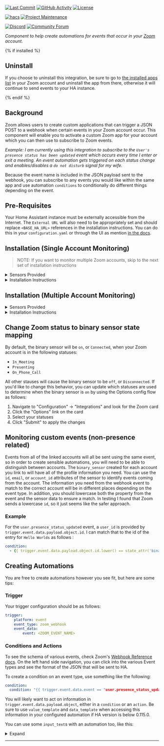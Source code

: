 [![Last Commit][last-commit-shield]][commits]
[![GitHub Activity][commits-shield]][commits]
[![License][license-shield]](LICENSE)

[![hacs][hacsbadge]](hacs.json)
[![Project Maintenance][maintenance-shield]](https://github.com/raman325)

[![Discord][discord-shield]][discord]
[![Community Forum][forum-shield]][forum]

_Component to help create automations for events that occur in your [Zoom][zoom] account._

{% if installed %}

## Uninstall

If you choose to uninstall this integration, be sure to go to [the installed apps list](https://marketplace.zoom.us/user/installed) in your Zoom account and uninstall the app from there, otherwise it will continue to send events to your HA instance.

{% endif %}

## Background

Zoom allows users to create custom applications that can trigger a JSON POST to a webhook when certain events in your Zoom account occur. This component will enable you to activate a custom Zoom app for your account which you can then use to subscribe to Zoom events.

_Example: I am currently using this integration to subscribe to the `User's presence status has been updated` event which occurs every time I enter or exit a meeting. An event automation gets triggered on each status change and enables/disables a `do not disturb` signal for my wife._

Because the event name is included in the JSON payload sent to the webhook, you can subscribe to any events you would like within the same app and use automation `conditions` to conditionally do different things depending on the event.

## Pre-Requisites

Your Home Assistant instance must be externally accessible from the Internet. The `External URL` will also need to be appropriately set and should replace `<BASE_HA_URL>` references in the installation instructions. You can do this in your `configuration.yaml` or through the UI as mention [in the docs](https://www.home-assistant.io/docs/configuration/basic/).

## Installation (Single Account Monitoring)

> NOTE: If you want to monitor multiple Zoom accounts, skip to the next set of installation instructions

<details><summary>Sensors Provided</summary>

You will get a binary sensor out of the box:

|  | Description |
|-|-|
| Name | `binary_sensor.zoom_{PROVIDED_ACCOUNT_NAME}` |
| Purpose | Tracks user presence on a Zoom call by consuming the  `User's presence status has been updated`  event. If the state is `on`, the user is on a Zoom call. |
| Notes | If  `User's presence status has been updated`  is not enabled in the Zoom App's Event Subscriptions, this sensor will not work and can be disabled. |

</details>

<details><summary>Installation Instructions</summary>

### Set up your Zoom app

1. Go to the [Build App](https://marketplace.zoom.us/develop/create) page.
2. Click on `Create` in the OAuth card.
3. Enter an application name of your choice, select `User-managed app`, deselect `Would you like to publish this app on Zoom App Marketplace?`, and then click on `Create`.
4. Copy your `Client ID` and `Client Secret` somewhere as you will need them later to configure Home Assistant.
5. Enter the following `Redirect URL for OAuth`: `<BASE_HA_URL>/auth/external/callback` (replace `<BASE_HA_URL>` with the URL you configured inside of Home Assistant as the external URL, e.g. `https://ha.example.com`)
6. Enter your `<BASE_HA_URL>` in the `Whitelist URL` section, then hit `Continue`.
7. The `App Name` should already be filled out. A `Short Description` and `Long Description` are required, but since this app is only for you, it doesn't matter what you enter here. You will also need to add a `Name` and `Email Address` in the `Developer Contact Information` section. Click `Continue` once you are done.
8. Make note of the `Verification Token` on the `Feature` page as you will need it for your configuration later.
9. Enable `Event Subscriptions` and click on `Add new event subscriptions`.
10. Enter a name for this subscription (does not matter).
11. Your `Event notification endpoint URL` should be set to `<BASE_HA_URL>/api/zoom`.
12. Now click on `Add events`. From this menu, you can choose what events you want to subscribe to. To use the `binary_sensor` provided by the integration, you would go to the `User Activity` event type and check the box next to `User's presence status has been updated`. If you want to get more details about when you start a meeting, add `Start Meeting` under `Meeting`.
13. Once you are done, click `Done`, then `Save` the subscription before hitting `Continue`.
14. The `Scopes` section should have already be updated to include at least one permission based on the events you choose to monitor. If you want to use the `binary_sensor`, you will need to add another scope so that the initial status of your sensor is set correctly, otherwise the integration will naively restore your last state on restart. To do this, click `Add Scopes` in the top right of the main page, go to the `Chat` section, enable the checkbox next to `View current user's chat contact information` (the scope is called `chat_contact:read`) and click `Done`. Click `Continue` to save what you did.
15. You are now ready to configure Home Assistant!

### Install the Zoom integration via HACS

If you don't already have HACS installed, follow the [instructions here](https://hacs.xyz/docs/installation/manual). Once HACS has been installed, go the HACS menu in your sidebar menu, go to Integrations, and click Add. Search for Zoom and select `INSTALL THIS REPOSITORY IN HACS`. You may need to restart your Home Assistant instance in order for it to be able to see the new integration. You may also need to hard refresh the UI in order to see the Integration in the main Integrations menu.

### Configure HomeAssistant

You can either do the initial setup through the UI or in your `configuration.yaml` file. Both methods are described below.

#### Using the UI

1. Click Install
2. In the HA UI go to "Configuration" -> "Integrations" click "+" and search for "Zoom". Select it.
3. You will be asked to provide the `Client ID` and `Client Secret` that Zoom gave you earlier as well as the `Verification Token` as you grabbed from Zoom in the earlier section. Enter them in and click Submit.
4. Skip to "Finish Setup" section below

#### Using configuration.yaml

1. Click Install
2. Create a new top level configuration item in `configuration.yaml` as follows (you may need to restart your HA instance to pick up the changes once they are added):
```yaml
zoom:
    client_id: <CLIENT_ID_FROM_YOUR_CUSTOM_ZOOM_APP>
    client_secret: <CLIENT_ID_FROM_YOUR_CUSTOM_ZOOM_APP>
    verification_token: <VERIFICATION_TOKEN_FROM_THE_FEATURE_PAGE_OF_YOUR_CUSTOM_ZOOM_APP>
```
3. In the HA UI go to "Configuration" -> "Integrations" click "+" and search for "Zoom". Select it.
4. Skip to "Finish Setup" section below

### Finish setup

5. Enter a name for the account you plan to connect to Zoom. This will be useful if you plan to monitor more than one Zoom account.
6. If you are not already logged into Zoom, you will be asked to log in.
7. Authorize the app for the `Scopes` that were configured earlier.
8. Start automating!

> NOTE: Once your app is configured and activated, you can go back to Zoom at any time to update the events you are subscribed to. To do this, go to your [Created Apps list](https://marketplace.zoom.us/user/build) and click on the app name. Go to the `Feature` section and expand `Event Subscriptions`, then edit your existing subscription and update it. Once you are done, you should check the `Scopes` section to make sure the permissions make sense for the events you selected. In my testing Zoom does a good job of updating this based on the scopes you select. Once you are done with that, you should remove the integration from the Integrations menu in the HA UI and re-add it. You may need to reauthorize the application if the scopes required have changed.

</details>

## Installation (Multiple Account Monitoring)

<details><summary>Sensors Provided</summary>

You will get a binary sensor out of the box:

|  | Description |
|-|-|
| Name | `binary_sensor.zoom_{PROVIDED_ACCOUNT_NAME}` |
| Purpose | Tracks user presence on a Zoom call by consuming the  `User's presence status has been updated`  event. If the state is `on`, the user is on a Zoom call. |
| Notes | If  `User's presence status has been updated`  is not enabled in the Zoom App's Event Subscriptions, this sensor will not work and can be disabled. |

</details>

<details><summary>Installation Instructions</summary>

### Set up your Zoom app (do this for each account you want to monitor)

1. Go to the [Build App](https://marketplace.zoom.us/develop/create) page.
2. Click on `Create` in the OAuth card.
3. Enter an application name of your choice, select `User-managed app`, deselect `Would you like to publish this app on Zoom App Marketplace?`, and then click on `Create`.
4. Copy your `Client ID` and `Client Secret` somewhere as you will need them later to configure Home Assistant.
5. Enter the following `Redirect URL for OAuth`: `<BASE_HA_URL>/auth/external/callback` (replace `<BASE_HA_URL>` with the URL you configured inside of Home Assistant as the external URL, e.g. `https://ha.example.com`)
6. Enter your `<BASE_HA_URL>` in the `Whitelist URL` section, then hit `Continue`.
7. The `App Name` should already be filled out. A `Short Description` and `Long Description` are required, but since this app is only for you, it doesn't matter what you enter here. You will also need to add a `Name` and `Email Address` in the `Developer Contact Information` section. Click `Continue` once you are done.
8. Make note of the `Verification Token` on the `Feature` page as you will need it for your configuration later.
9. Enable `Event Subscriptions` and click on `Add new event subscriptions`.
10. Enter a name for this subscription (does not matter).
11. Your `Event notification endpoint URL` should be set to `<BASE_HA_URL>/api/zoom`.
12. Now click on `Add events`. From this menu, you can choose what events you want to subscribe to. To use the `binary_sensor` provided by the integration, you would go to the `User Activity` event type and check the box next to `User's presence status has been updated`. If you want to get more details about when you start a meeting, add `Start Meeting` under `Meeting`.
13. Once you are done, click `Done`, then `Save` the subscription before hitting `Continue`.
14. The `Scopes` section should have already be updated to include at least one permission based on the events you choose to monitor. If you want to use the `binary_sensor`, you will need to add another scope so that the initial status of your sensor is set correctly, otherwise the integration will naively restore your last state on restart. To do this, click `Add Scopes` in the top right of the main page, go to the `Chat` section, enable the checkbox next to `View current user's chat contact information` (the scope is called `chat_contact:read`) and click `Done`. Click `Continue` to save what you did.
15. You are now ready to configure Home Assistant!

### Install the Zoom integration via HACS

If you don't already have HACS installed, follow the [instructions here](https://hacs.xyz/docs/installation/manual). Once HACS has been installed, go the HACS menu in your sidebar menu, go to Integrations, and click Add. Search for Zoom and select `INSTALL THIS REPOSITORY IN HACS`. You may need to restart your Home Assistant instance in order for it to be able to see the new integration. You may also need to hard refresh the UI in order to see the Integration in the main Integrations menu.

### Configure HomeAssistant

You can either do the initial setup through the UI or in your `configuration.yaml` file. Both methods are described below.

1. Click Install
2. Create a new top level configuration item in `configuration.yaml` as follows (you will need to restart your HA instance to pick up the changes once they are added):
```yaml
zoom:
  - client_id: <ACCOUNT1_CLIENT_ID_FROM_YOUR_CUSTOM_ZOOM_APP>
    client_secret: <ACCOUNT1_CLIENT_ID_FROM_YOUR_CUSTOM_ZOOM_APP>
    verification_token: <ACCOUNT1_VERIFICATION_TOKEN_FROM_THE_FEATURE_PAGE_OF_YOUR_CUSTOM_ZOOM_APP>
    name: ACCOUNT1 (make sure you use a name that will make it easy for you to know which Zoom account to log into later)
  - client_id: <ACCOUNT2_CLIENT_ID_FROM_YOUR_CUSTOM_ZOOM_APP>
    client_secret: <ACCOUNT2_CLIENT_ID_FROM_YOUR_CUSTOM_ZOOM_APP>
    verification_token: <ACCOUNT2_VERIFICATION_TOKEN_FROM_THE_FEATURE_PAGE_OF_YOUR_CUSTOM_ZOOM_APP>
    name: ACCOUNT2 (make sure you use a name that will make it easy for you to know which Zoom account to log into later)
```
3. In the HA UI go to "Configuration" -> "Integrations" click "+" and search for "Zoom". Select it.
4. Select the name for the account you want to link to.
6. If you are not already logged into Zoom, you will be asked to log in. You must log into the account that the Zoom app that uses the credentials from step 4 is created in.
7. Authorize the app for the `Scopes` that were configured earlier.
8. Start automating!

> NOTE: Once your app is configured and activated, you can go back to Zoom at any time to update the events you are subscribed to. To do this, go to your [Created Apps list](https://marketplace.zoom.us/user/build) and click on the app name. Go to the `Feature` section and expand `Event Subscriptions`, then edit your existing subscription and update it. Once you are done, you should check the `Scopes` section to make sure the permissions make sense for the events you selected. In my testing Zoom does a good job of updating this based on the scopes you select. Once you are done with that, you should remove the integration from the Integrations menu in the HA UI and re-add it. You may need to reauthorize the application if the scopes required have changed.

</details>

## Change Zoom status to binary sensor state mapping

By default, the binary sensor will be `on`, or `Connected`, when your Zoom account is in the following statuses:
- `In_Meeting`
- `Presenting`
- `On_Phone_Call`

All other stauses will cause the binary sensor to be `off`, or `Disconnected`. If you'd like to change this behavior, you can update which statuses are used to determine when the binary sensor is `on` by using the Options config flow as follows:

1. Navigate to "Configuration" -> "Integrations" and look for the Zoom card
2. Click the "Options" link on the card
3. Select your statuses
4. Click "Submit" to apply the changes

## Monitoring custom events (non-presence related)

Events from all of the linked accounts will all be sent using the same event, so in order to create sensible automations, you will need to be able to distinguish between accounts. The `binary_sensor` created for each account you link to will have all of the profile information you need. You can use the `id`, `email`, or `account_id` attributes of the sensor to identify events coming from the account. The information you need from the webhook event to match to the correct account will be in different places depending on the event type. In addition, you should lowercase both the property from the event and the sensor data to ensure a match. In testing I found that Zoom sends a lowercase `id`, so it just seems like the safer approach.

### Example

For the `user.presence_status_updated` event, a `user_id` is provided by `trigger.event.data.payload.object.id`. I can match that to the id of the entry for `Hello Worlds` as follows :
```yaml
condition:
  - {{ trigger.event.data.payload.object.id.lower() == state_attr('binary_sensor.zoom_hello_world', 'id').lower() }}
```

## Creating Automations

You are free to create automations however you see fit, but here are some tips:

### Trigger

Your trigger configuration should be as follows:
```yaml
trigger:
    platform: event
    event_type: zoom_webhook
    event_data:
        event: <ZOOM_EVENT_NAME>
```

### Conditions and Actions

To see the schema of various events, check Zoom's [Webhook Reference docs](https://marketplace.zoom.us/docs/api-reference/webhook-reference). On the left hand side navigation, you can click into the various Event types and see the format of the JSON that will be sent to HA.

To create a condition on an event type, use something like the following:
```yaml
condition:
  condition: "{{ trigger.event.data.event == "user.presence_status_updated" }}"
```

You will likely want to act on information in `trigger.event.data.payload.object`, either in a `condition` or an `action`. Be sure to use `value_template` and `data_template` when accessing this information in your configured automation if HA version is below 0.115.0.

You can use some `input_text`s with an automation too, like this:

<details><summary>Expand</summary>

```yaml
- alias: Zoom status updates
  description: ''
  trigger:
  - platform: event
    event_type: zoom_webhook
  condition: []
  action:
  - choose:
    - conditions: "{{ trigger.event.data.event == "user.presence_status_updated" }}"
      sequence:
      - data:
          entity_id: input_text.zoom_status
          value: '{{ trigger.event.data.payload.object.presence_status }}'
        service: input_text.set_value
    - conditions: "{{ trigger.event.data.event == "meeting.started" }}"
      sequence:
      - data:
          entity_id: input_text.zoom_meeting
          value: '{{ trigger.event.data.payload.object.topic }}'
        service: input_text.set_value
  mode: single
```

</details>

<!---->

***

[zoom]: https://zoom.us/
[commits-shield]: https://img.shields.io/github/commit-activity/y/raman325/ha-zoom-automation.svg?style=for-the-badge
[commits]: https://github.com/raman325/ha-zoom-automation/commits/master
[hacsbadge]: https://img.shields.io/badge/HACS-Default-orange.svg?style=for-the-badge
[discord]: https://discord.gg/Qa5fW2R
[discord-shield]: https://img.shields.io/discord/330944238910963714.svg?style=for-the-badge
[exampleimg]: example.png
[forum-shield]: https://img.shields.io/badge/community-forum-brightgreen.svg?style=for-the-badge
[forum]: https://community.home-assistant.io/
[license-shield]: https://img.shields.io/github/license/raman325/ha-zoom-automation.svg?style=for-the-badge
[maintenance-shield]: https://img.shields.io/badge/maintainer-%40raman325-blue?style=for-the-badge
[last-commit-shield]: https://img.shields.io/github/last-commit/raman325/ha-zoom-automation?style=for-the-badge
